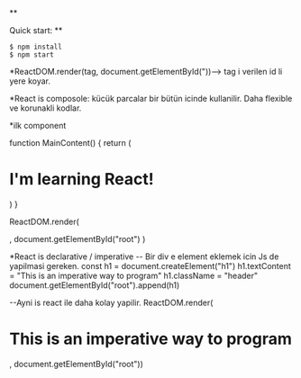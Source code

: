 **


Quick start:
**
```
$ npm install
$ npm start
````

*ReactDOM.render(tag, document.getElementById("))--> tag i verilen id li yere koyar.

*React is composole: kücük parcalar bir bütün icinde kullanilir. Daha flexible ve korunakli kodlar.

*ilk component

function MainContent() {
    return (
        <h1> I'm learning React!</h1>
    )
}

ReactDOM.render(
    <div>
        <Navbar />
        <MainContent />
    </div>, document.getElementById("root")
)

*React is declarative / imperative
-- Bir div e element eklemek icin Js de yapilmasi gereken.
const h1 = document.createElement("h1")
h1.textContent = "This is an imperative way to program"
h1.className = "header"
document.getElementById("root").append(h1)
 
 --Ayni is react ile daha kolay yapilir.
ReactDOM.render(<h1 className="header">This is an imperative way to program</h1>, document.getElementById("root"))
  
